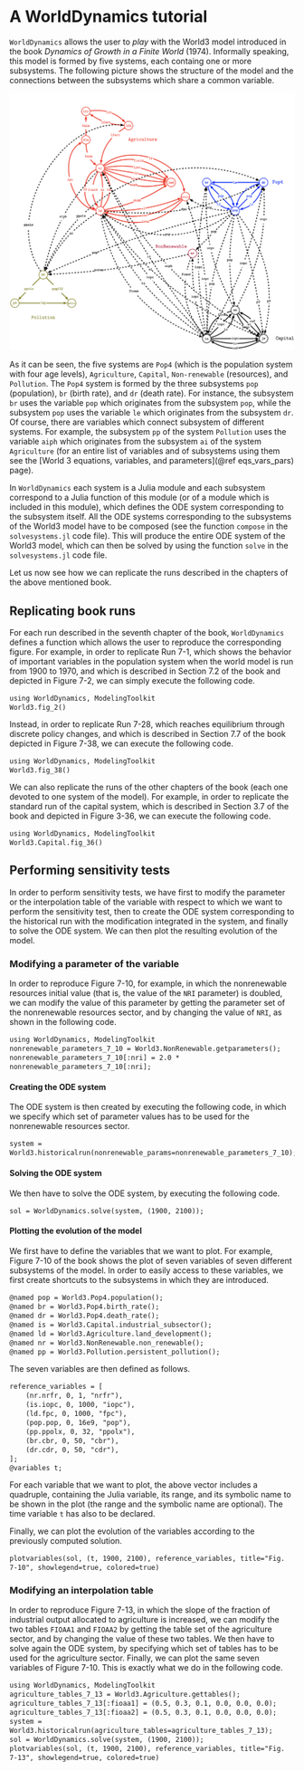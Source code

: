 # A WorldDynamics tutorial

`WorldDynamics` allows the user to *play* with the World3 model introduced in the book *Dynamics of Growth in a Finite World* (1974). Informally speaking, this model is formed by five systems, each containg one or more subsystems. The following picture shows the structure of the model and the connections between the subsystems which share a common variable.

![The World3 model](img/world3.png)

As it can be seen, the five systems are `Pop4` (which is the population system with four age levels), `Agriculture`, `Capital`, `Non-renewable` (resources), and `Pollution`. The `Pop4` system is formed by the three subsystems `pop` (population), `br` (birth rate), and `dr` (death rate). For instance, the subsystem `br` uses the variable `pop` which originates from the subsystem `pop`, while the subsystem `pop` uses the variable `le` which originates from the subsystem `dr`. Of course, there are variables which connect subsystem of different systems. For example, the subsystem `pp` of the system `Pollution` uses the variable `aiph` which originates from the subsystem `ai` of the system `Agriculture` (for an entire list of variables and of subsystems using them see the [World 3 equations, variables, and parameters](@ref eqs_vars_pars) page).

In `WorldDynamics` each system is a Julia module and each subsystem correspond to a Julia function of this module (or of a module which is included in this module), which defines the ODE system corresponding to the subsystem itself. All the ODE systems corresponding to the subsystems of the World3 model have to be composed (see the function `compose` in the `solvesystems.jl` code file). This will produce the entire ODE system of the World3 model, which can then be solved by using the function `solve` in the `solvesystems.jl` code file.

Let us now see how we can replicate the runs described in the chapters of the above mentioned book.

## Replicating book runs

For each run described in the seventh chapter of the book, `WorldDynamics` defines a function which allows the user to reproduce the corresponding figure. For example, in order to replicate Run 7-1, which shows the behavior of important variables in the population system when the world model is run from 1900 to 1970, and which is described in Section 7.2 of the book and depicted in Figure 7-2, we can simply execute the following code.

```
using WorldDynamics, ModelingToolkit
World3.fig_2()
```

Instead, in order to replicate Run 7-28, which reaches equilibrium through discrete policy changes, and which is described in Section 7.7 of the book depicted in Figure 7-38, we can execute the following code.

```
using WorldDynamics, ModelingToolkit
World3.fig_38()
```

We can also replicate the runs of the other chapters of the book (each one devoted to one system of the model). For example, in order to replicate the standard run of the capital system, which is described in Section 3.7 of the book and depicted in Figure 3-36, we can  execute the following code.

```
using WorldDynamics, ModelingToolkit
World3.Capital.fig_36()
```
## Performing sensitivity tests

In order to perform sensitivity tests, we have first to modify the parameter or the interpolation table of the variable with respect to which we want to perform the sensitivity test, then to create the ODE system corresponding to the historical run with the modification integrated in the system, and finally to solve the ODE system. We can then plot the resulting evolution of the model.

### Modifying a parameter of the variable

In order to reproduce Figure 7-10, for example, in which the nonrenewable resources initial value (that is, the value of the `NRI` parameter) is doubled, we can modify the value of this parameter by getting the parameter set of the nonrenewable resources sector, and by changing the value of `NRI`, as shown in the following code.

```
using WorldDynamics, ModelingToolkit
nonrenewable_parameters_7_10 = World3.NonRenewable.getparameters();
nonrenewable_parameters_7_10[:nri] = 2.0 * nonrenewable_parameters_7_10[:nri];
```
#### Creating the ODE system

The ODE system is then created by executing the following code, in which we specify which set of parameter values has to be used for the nonrenewable resources sector.

```
system = World3.historicalrun(nonrenewable_params=nonrenewable_parameters_7_10);
```

#### Solving the ODE system

We then have to solve the ODE system, by executing the following code.

```
sol = WorldDynamics.solve(system, (1900, 2100));
```

#### Plotting the evolution of the model

We first have to define the variables that we want to plot. For example, Figure 7-10 of the book shows the plot of seven variables of seven different subsystems of the model. In order to easily access to these variables, we first create shortcuts to the subsystems in which they are introduced.

```
@named pop = World3.Pop4.population();
@named br = World3.Pop4.birth_rate();
@named dr = World3.Pop4.death_rate();
@named is = World3.Capital.industrial_subsector();
@named ld = World3.Agriculture.land_development();
@named nr = World3.NonRenewable.non_renewable();
@named pp = World3.Pollution.persistent_pollution();
```

The seven variables are then defined as follows.

```
reference_variables = [
    (nr.nrfr, 0, 1, "nrfr"),
    (is.iopc, 0, 1000, "iopc"),
    (ld.fpc, 0, 1000, "fpc"),
    (pop.pop, 0, 16e9, "pop"),
    (pp.ppolx, 0, 32, "ppolx"),
    (br.cbr, 0, 50, "cbr"),
    (dr.cdr, 0, 50, "cdr"),
];
@variables t;
```

For each variable that we want to plot, the above vector includes a quadruple, containing the Julia variable, its range, and its symbolic name to be shown in the plot (the range and the symbolic name are optional). The time variable `t` has also to be declared.

Finally, we can plot the evolution of the variables according to the previously computed solution.

```
plotvariables(sol, (t, 1900, 2100), reference_variables, title="Fig. 7-10", showlegend=true, colored=true)
```

### Modifying an interpolation table

In order to reproduce Figure 7-13, in which the slope of the fraction of industrial output allocated to agriculture is increased, we can modify the two tables `FIOAA1` and `FIOAA2` by getting the table set of the agriculture sector, and by changing the value of these two tables. We then have to solve again the ODE system, by specifying which set of tables has to be used for the agriculture sector. Finally, we can plot the same seven variables of Figure 7-10. This is exactly what we do in the following code.

```
using WorldDynamics, ModelingToolkit
agriculture_tables_7_13 = World3.Agriculture.gettables();
agriculture_tables_7_13[:fioaa1] = (0.5, 0.3, 0.1, 0.0, 0.0, 0.0);
agriculture_tables_7_13[:fioaa2] = (0.5, 0.3, 0.1, 0.0, 0.0, 0.0);
system = World3.historicalrun(agriculture_tables=agriculture_tables_7_13);
sol = WorldDynamics.solve(system, (1900, 2100));
plotvariables(sol, (t, 1900, 2100), reference_variables, title="Fig. 7-13", showlegend=true, colored=true)
```
